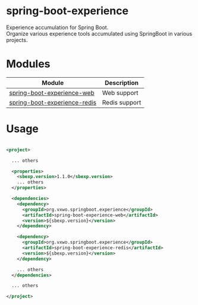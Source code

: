 # spring-boot-experience
Experience accumulation for Spring Boot.  
Organize various experience tools accumulated using SpringBoot in various projects.

# Modules

| **Module**                                                             | **Description** |
|------------------------------------------------------------------------|-----------------|
| [spring-boot-experience-web](spring-boot-experience-web/README.md)     | Web support     |
| [spring-boot-experience-redis](spring-boot-experience-redis/README.md) | Redis support   |

# Usage

```xml

<project>

  ... others

  <properties>
    <sbexp.version>1.1.0</sbexp.version>
    ... others
  </properties>

  <dependencies>
    <dependency>
      <groupId>org.vxwo.springboot.experience</groupId>
      <artifactId>spring-boot-experience-web</artifactId>
      <version>${sbexp.version}</version>
    </dependency>

    <dependency>
      <groupId>org.vxwo.springboot.experience</groupId>
      <artifactId>spring-boot-experience-redis</artifactId>
      <version>${sbexp.version}</version>
    </dependency>

    ... others
  </dependencies>

  ... others

</project>

```
